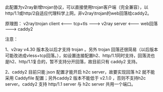 此配置为v2ray新增trojan协议，可以直接使用trojan客户端（完全兼容），以http/1.1或http/2自适应代理科学上网，非v2ray\trojan的web回落给caddy2。

原理图：
v2ray\trojan client <--- tcp+tls ---> v2ray server <--- web回落 ---> caddy2

注意：

1、v2ray v4.30 版本及以后才支持 trojan 。另外 trojan 回落还很简易（以后版本可能改进成vless+tcp回落。），如设置连接配置h2、http/1.1同时支持，回落流也是h2、http/1.1复合的，暂不支持分开回落，故目前只有 caddy2 支持。

2、caddy2 目前只能 json 配置才能开启 h2c server，故要实现回落 h2 就不能采用 Caddyfile 配置；另外caddy2 版本不能低于 v2.1.0 ，否则不支持h2c server。caddy2 支持 http/1.1 server 与 h2c server 共用一个端口。
